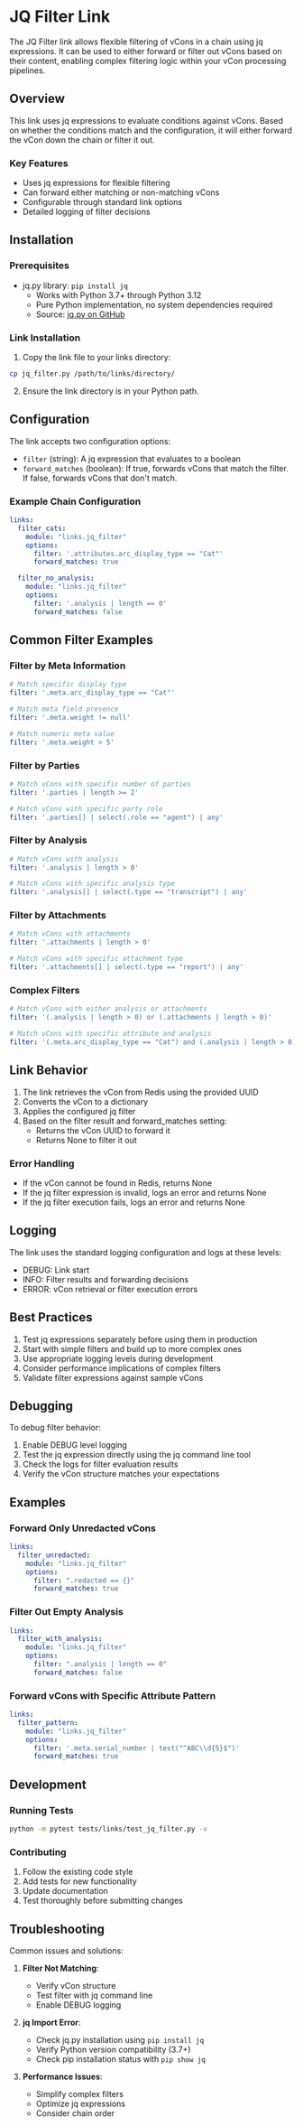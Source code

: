 # JQ Filter Link

The JQ Filter link allows flexible filtering of vCons in a chain using jq expressions. It can be used to either forward or filter out vCons based on their content, enabling complex filtering logic within your vCon processing pipelines.

## Overview

This link uses jq expressions to evaluate conditions against vCons. Based on whether the conditions match and the configuration, it will either forward the vCon down the chain or filter it out.

### Key Features

- Uses jq expressions for flexible filtering
- Can forward either matching or non-matching vCons
- Configurable through standard link options
- Detailed logging of filter decisions

## Installation

### Prerequisites

- jq.py library: `pip install jq`
  - Works with Python 3.7+ through Python 3.12
  - Pure Python implementation, no system dependencies required
  - Source: [jq.py on GitHub](https://github.com/mwilliamson/jq.py)

### Link Installation

1. Copy the link file to your links directory:
```bash
cp jq_filter.py /path/to/links/directory/
```

2. Ensure the link directory is in your Python path.

## Configuration

The link accepts two configuration options:

- `filter` (string): A jq expression that evaluates to a boolean
- `forward_matches` (boolean): If true, forwards vCons that match the filter. If false, forwards vCons that don't match.

### Example Chain Configuration

```yaml
links:
  filter_cats:
    module: "links.jq_filter"
    options:
      filter: '.attributes.arc_display_type == "Cat"'
      forward_matches: true

  filter_no_analysis:
    module: "links.jq_filter"
    options:
      filter: '.analysis | length == 0'
      forward_matches: false
```

## Common Filter Examples

### Filter by Meta Information

```yaml
# Match specific display type
filter: '.meta.arc_display_type == "Cat"'

# Match meta field presence
filter: '.meta.weight != null'

# Match numeric meta value
filter: '.meta.weight > 5'
```

### Filter by Parties

```yaml
# Match vCons with specific number of parties
filter: '.parties | length >= 2'

# Match vCons with specific party role
filter: '.parties[] | select(.role == "agent") | any'
```

### Filter by Analysis

```yaml
# Match vCons with analysis
filter: '.analysis | length > 0'

# Match vCons with specific analysis type
filter: '.analysis[] | select(.type == "transcript") | any'
```

### Filter by Attachments

```yaml
# Match vCons with attachments
filter: '.attachments | length > 0'

# Match vCons with specific attachment type
filter: '.attachments[] | select(.type == "report") | any'
```

### Complex Filters

```yaml
# Match vCons with either analysis or attachments
filter: '(.analysis | length > 0) or (.attachments | length > 0)'

# Match vCons with specific attribute and analysis
filter: '(.meta.arc_display_type == "Cat") and (.analysis | length > 0)'
```

## Link Behavior

1. The link retrieves the vCon from Redis using the provided UUID
2. Converts the vCon to a dictionary
3. Applies the configured jq filter
4. Based on the filter result and forward_matches setting:
   - Returns the vCon UUID to forward it
   - Returns None to filter it out

### Error Handling

- If the vCon cannot be found in Redis, returns None
- If the jq filter expression is invalid, logs an error and returns None
- If the jq filter execution fails, logs an error and returns None

## Logging

The link uses the standard logging configuration and logs at these levels:

- DEBUG: Link start
- INFO: Filter results and forwarding decisions
- ERROR: vCon retrieval or filter execution errors

## Best Practices

1. Test jq expressions separately before using them in production
2. Start with simple filters and build up to more complex ones
3. Use appropriate logging levels during development
4. Consider performance implications of complex filters
5. Validate filter expressions against sample vCons

## Debugging

To debug filter behavior:

1. Enable DEBUG level logging
2. Test the jq expression directly using the jq command line tool
3. Check the logs for filter evaluation results
4. Verify the vCon structure matches your expectations

## Examples

### Forward Only Unredacted vCons

```yaml
links:
  filter_unredacted:
    module: "links.jq_filter"
    options:
      filter: ".redacted == {}"
      forward_matches: true
```

### Filter Out Empty Analysis

```yaml
links:
  filter_with_analysis:
    module: "links.jq_filter"
    options:
      filter: ".analysis | length == 0"
      forward_matches: false
```

### Forward vCons with Specific Attribute Pattern

```yaml
links:
  filter_pattern:
    module: "links.jq_filter"
    options:
      filter: '.meta.serial_number | test("^ABC\\d{5}$")'
      forward_matches: true
```

## Development

### Running Tests

```bash
python -m pytest tests/links/test_jq_filter.py -v
```

### Contributing

1. Follow the existing code style
2. Add tests for new functionality
3. Update documentation
4. Test thoroughly before submitting changes

## Troubleshooting

Common issues and solutions:

1. **Filter Not Matching**: 
   - Verify vCon structure
   - Test filter with jq command line
   - Enable DEBUG logging

2. **jq Import Error**:
   - Check jq.py installation using `pip install jq`
   - Verify Python version compatibility (3.7+)
   - Check pip installation status with `pip show jq`

3. **Performance Issues**:
   - Simplify complex filters
   - Optimize jq expressions
   - Consider chain order